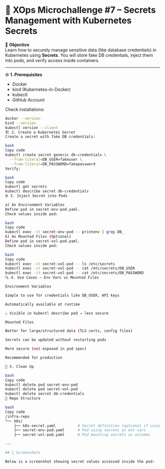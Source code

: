 # 🚀 XOps Microchallenge #7 – Secrets Management with Kubernetes Secrets

📌 **Objective**  
Learn how to securely manage sensitive data (like database credentials) in Kubernetes using **Secrets**. You will store fake DB credentials, inject them into pods, and verify access inside containers.

---

⚙️ **1. Prerequisites**  
- Docker  
- kind (Kubernetes-in-Docker)  
- kubectl  
- GitHub Account  

Check installations:  
```bash
docker --version
kind --version
kubectl version --client
🏗️ 2. Create a Kubernetes Secret
Create a secret with fake DB credentials:

bash
Copy code
kubectl create secret generic db-credentials \
  --from-literal=DB_USER=fakeuser \
  --from-literal=DB_PASSWORD=fakepassword
Verify:

bash
Copy code
kubectl get secrets
kubectl describe secret db-credentials
🌐 3. Inject Secret into Pods

a) As Environment Variables
Define pod in secret-env-pod.yaml.
Check values inside pod:

bash
Copy code
kubectl exec -it secret-env-pod -- printenv | grep DB_
b) As Mounted Files (Optional)
Define pod in secret-vol-pod.yaml.
Check values inside pod:

bash
Copy code
kubectl exec -it secret-vol-pod -- ls /etc/secrets
kubectl exec -it secret-vol-pod -- cat /etc/secrets/DB_USER
kubectl exec -it secret-vol-pod -- cat /etc/secrets/DB_PASSWORD
🔍 4. Use Cases – Env Vars vs Mounted Files

Environment Variables

Simple to use for credentials like DB_USER, API keys

Automatically available at runtime

⚠️ Visible in kubectl describe pod → less secure

Mounted Files

Better for large/structured data (TLS certs, config files)

Secrets can be updated without restarting pods

More secure (not exposed in pod spec)

Recommended for production

🧹 5. Clean Up

bash
Copy code
kubectl delete pod secret-env-pod
kubectl delete pod secret-vol-pod
kubectl delete secret db-credentials
📂 Repo Structure

bash
Copy code
/infra-repo
└── k8s/
    ├── k8s-secret.yaml          # Secret definition (optional if using kubectl create)
    ├── secret-env-pod.yaml      # Pod using secrets as env vars
    ├── secret-vol-pod.yaml      # Pod mounting secrets as volumes

---

## 📸 Screenshots

Below is a screenshot showing secret values accessed inside the pod:



